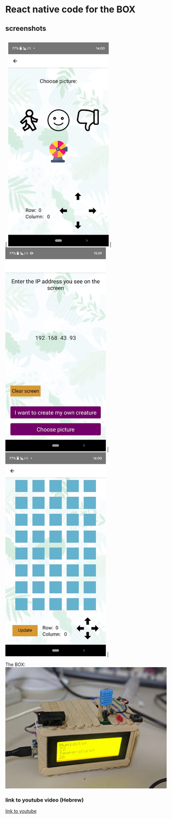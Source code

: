 
# React native code for the BOX

## screenshots
||||
|--|--|--|
|
<img src="https://github.com/dolby360/MyIOT/blob/master/screenshots/1.jpeg?raw=true" width="314" height="636">
|
<img src="https://github.com/dolby360/MyIOT/blob/master/screenshots/2.jpeg?raw=true" width="314" height="636">
|
<img src="https://github.com/dolby360/MyIOT/blob/master/screenshots/3.jpeg?raw=true" width="314" height="636">
|

The BOX:
![The BOX](https://github.com/dolby360/Temperature-distance-screen-Arduino/blob/master/The%20BOX.jpeg?raw=true)

### link to youtube video (Hebrew)
[link to youtube](https://www.youtube.com/watch?v=Jsip-A6hjkM&t=2s)